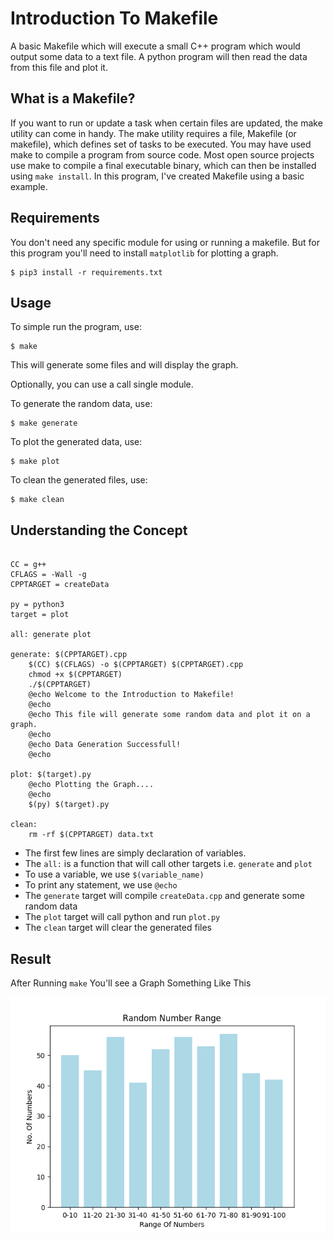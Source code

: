 # Introduction To Makefile #

A basic Makefile which will execute a small C++ program which would output some data to a text file. A python program will then read the data from this file and plot it.

## What is a Makefile? ##
If you want to run or update a task when certain files are updated, the make utility can come in handy. The make utility requires a file, Makefile (or makefile), which defines set of tasks to be executed. You may have used make to compile a program from source code. Most open source projects use make to compile a final executable binary, which can then be installed using `make install`.
In this program, I've created Makefile using a basic example. 

## Requirements ##

You don't need any specific module for using or running a makefile. But for this program you'll need to install `matplotlib` for plotting a graph. 

```
$ pip3 install -r requirements.txt
```

## Usage ##

To simple run the program, use:

```
$ make
```

This will generate some files and will display the graph.

Optionally, you can use a call single module.

To generate the random data, use:

```
$ make generate
```

To plot the generated data, use:

```
$ make plot
```

To clean the generated files, use:

```
$ make clean
```

## Understanding the Concept ##

```

CC = g++
CFLAGS = -Wall -g
CPPTARGET = createData

py = python3
target = plot

all: generate plot

generate: $(CPPTARGET).cpp
	$(CC) $(CFLAGS) -o $(CPPTARGET) $(CPPTARGET).cpp
	chmod +x $(CPPTARGET)
	./$(CPPTARGET)
	@echo Welcome to the Introduction to Makefile!
	@echo
	@echo This file will generate some random data and plot it on a graph.
	@echo
	@echo Data Generation Successfull!
	@echo

plot: $(target).py
	@echo Plotting the Graph....
	@echo
	$(py) $(target).py

clean:
	rm -rf $(CPPTARGET) data.txt
  ```
  
- The first few lines are simply declaration of variables.
- The `all:` is a function that will call other targets i.e. `generate` and `plot`
- To use a variable, we use `$(variable_name)`
- To print any statement, we use `@echo`
- The `generate` target will compile `createData.cpp` and generate some random data
- The `plot` target will call python and run `plot.py`
- The `clean` target will clear the generated files

## Result ##

After Running `make` You'll see a Graph Something Like This

![Figure_1](resources/Figure_1.png)
